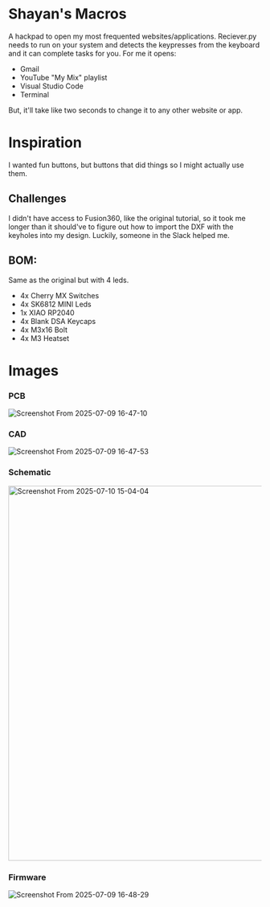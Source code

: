 # Shayan's Macros
A hackpad to open my most frequented websites/applications.
Reciever.py needs to run on your system and detects the keypresses from the keyboard and it can complete tasks for you.
For me it opens:

- Gmail
- YouTube "My Mix" playlist
- Visual Studio Code
- Terminal

But, it'll take like two seconds to change it to any other website or app.

# Inspiration
I wanted fun buttons, but buttons that did things so I might actually use them.

## Challenges

I didn't have access to Fusion360, like the original tutorial, so it took me longer than it should've to figure out how to import the DXF with the keyholes into my design. Luckily, someone in the Slack helped me.


## BOM:

Same as the original but with 4 leds.

-    4x Cherry MX Switches
-    4x SK6812 MINI Leds
-    1x XIAO RP2040
-    4x Blank DSA Keycaps
-    4x M3x16 Bolt
-    4x M3 Heatset

# Images

### PCB
![Screenshot From 2025-07-09 16-47-10](https://github.com/user-attachments/assets/640ccde4-1a66-4481-bd28-9c18c11d36e9)


### CAD

![Screenshot From 2025-07-09 16-47-53](https://github.com/user-attachments/assets/240cecb6-b7e5-4c9d-81bd-1a8d2433f957)

### Schematic
<img width="1109" height="746" alt="Screenshot From 2025-07-10 15-04-04" src="https://github.com/user-attachments/assets/29373a1a-4920-437c-877b-ab7004eb006c" />


### Firmware

![Screenshot From 2025-07-09 16-48-29](https://github.com/user-attachments/assets/00bcf8aa-2b19-41c2-b71f-1f35c5523fd7)
